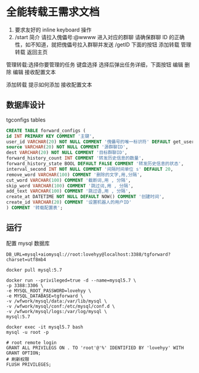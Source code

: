 # 全能转载王需求文档

1. 要求友好的 inline keyboard 操作
2. /start 简介
请拉入傀儡号:@wwww 进入对应的群聊
请确保群聊 ID 的正确性，如不知道，就把傀儡号拉入群聊并发送 /getID
下面的按钮
添加转载 管理转载
返回主页

管理转载:选择你要管理的任务 键盘选择
选择后弹出任务详细，下面按钮 编辑 删除
编辑 接收配置文本

添加转载 提示如何添加 接收配置文本

## 数据库设计

tgconfigs tables

```sql
CREATE TABLE forward_configs (
id INT PRIMARY KEY COMMENT '主键',
user_id VARCHAR(20) NOT NULL COMMENT '傀儡号的唯一标识符' DEFAULT get_user_id(),
source VARCHAR(20) NOT NULL COMMENT '源群聊ID',
dest VARCHAR(20) NOT NULL COMMENT '目标群聊ID',
forward_history_count INT COMMENT '转发历史信息的数量',
forward_history_state BOOL DEFAULT FALSE COMMENT '转发历史信息的状态',
interval_second INT NOT NULL COMMENT '间隔时间单位 s' DEFAULT 20,
remove_word VARCHAR(100) COMMENT '删除的文字,用,分隔',
cut_word VARCHAR(100) COMMENT '截断词,用 , 分隔',
skip_word VARCHAR(100) COMMENT '跳过词,用 , 分隔',
add_text VARCHAR(100) COMMENT '跳过语,用 , 分隔',
create_at DATETIME NOT NULL DEFAULT NOW() COMMENT '创建时间',
create_id VARCHAR(20) COMMENT '设置机器人的用户ID'
) COMMENT '转载配置表';
```

## 运行

配置 mysql 数据库

```shell
DB_URL=mysql+aiomysql://root:lovehyy@localhost:3388/tgforward?charset=utf8mb4

docker pull mysql:5.7

docker run --privileged=true -d --name=mysql5.7 \
-p 3388:3306 \
-e MYSQL_ROOT_PASSWORD=lovehyy \
-e MYSQL_DATABASE=tgforward \
-v /wfwork/mysql/data:/var/lib/mysql \
-v /wfwork/mysql/conf:/etc/mysql/conf.d \
-v /wfwork/mysql/logs:/var/log/mysql \
mysql:5.7

docker exec -it mysql5.7 bash
mysql -u root -p

# root remote login
GRANT ALL PRIVILEGS ON . TO 'root'@'%' IDENTIFIED BY 'lovehyy' WITH GRANT OPTION;
# 刷新权限
FLUSH PRIVILEGES;


```
